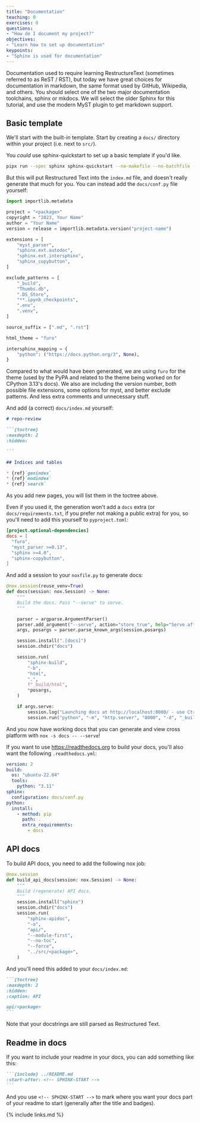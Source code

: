 ```yaml
---
title: "Documentation"
teaching: 0
exercises: 0
questions:
- "How do I document my project?"
objectives:
- "Learn how to set up documentation"
keypoints:
- "Sphinx is used for documentation"
---
```


Documentation used to require learning RestructureText (sometimes referred to as
ReST / RST), but today we have great choices for documentation in markdown, the
same format used by GitHub, Wikipedia, and others.  You should select one of the
two major documentation toolchains, sphinx or mkdocs. We will select the older
Sphinx for this tutorial, and use the modern MyST plugin to get markdown
support.

## Basic template

We'll start with the built-in template. Start by creating a `docs/` directory
within your project (i.e. next to `src/`).

You _could_ use sphinx-quickstart to set up a basic template if you'd like.

```bash
pipx run --spec sphinx sphinx-quickstart --no-makefile --no-batchfile --ext-autodoc --ext-intersphinx --extensions myst_parser --suffix .md docs
```

But this will put Restructured Text into the `index.md` file, and doesn't really generate that much for you. You can instead add the `docs/conf.py` file yourself:

```python
import importlib.metadata

project = "<package>"
copyright = "2023, Your Name"
author = "Your Name"
version = release = importlib.metadata.version("project-name")

extensions = [
    "myst_parser",
    "sphinx.ext.autodoc",
    "sphinx.ext.intersphinx",
    "sphinx_copybutton",
]

exclude_patterns = [
    "_build",
    "Thumbs.db",
    ".DS_Store",
    "**.ipynb_checkpoints",
    ".env",
    ".venv",
]

source_suffix = [".md", ".rst"]

html_theme = "furo"

intersphinx_mapping = {
    "python": ("https://docs.python.org/3", None),
}
```

Compared to what would have been generated, we are using `furo` for the theme
(used by the PyPA and related to the theme being worked on for CPython 3.13's
docs). We also are including the version number, both possible file extensions,
some options for myst, and better exclude patterns. And less extra comments and
unnecessary stuff.

And add (a correct) `docs/index.md` yourself:

````md
# repo-review

```{toctree}
:maxdepth: 2
:hidden:

```

## Indices and tables

* {ref}`genindex`
* {ref}`modindex`
* {ref}`search`
````

As you add new pages, you will list them in the toctree above.

Even if you used it, the generation won't add a `docs` extra (or
`docs/requirements.txt`, if you prefer not making a public extra) for you, so
you'll need to add this yourself to `pyproject.toml`:

```toml
[project.optional-dependencies]
docs = [
  "furo",
  "myst_parser >=0.13",
  "sphinx >=4.0",
  "sphinx-copybutton",
]

```

And add a session to your `noxfile.py` to generate docs:

```python
@nox.session(reuse_venv=True)
def docs(session: nox.Session) -> None:
    """
    Build the docs. Pass "--serve" to serve.
    """

    parser = argparse.ArgumentParser()
    parser.add_argument("--serve", action="store_true", help="Serve after building")
    args, posargs = parser.parse_known_args(session.posargs)

    session.install(".[docs]")
    session.chdir("docs")

    session.run(
        "sphinx-build",
        "-b",
        "html",
        ".",
        f"_build/html",
        *posargs,
    )

    if args.serve:
        session.log("Launching docs at http://localhost:8000/ - use Ctrl-C to quit")
        session.run("python", "-m", "http.server", "8000", "-d", "_build/html")
```

And you now have working docs that you can generate and view cross platform with `nox -s docs -- --serve`!

If you want to use https://readthedocs.org to build your docs, you'll also want the following `.readthedocs.yml`:

```yaml
version: 2
build:
  os: "ubuntu-22.04"
  tools:
    python: "3.11"
sphinx:
  configuration: docs/conf.py
python:
  install:
    - method: pip
      path: .
      extra_requirements:
        - docs
```

## API docs

To build API docs, you need to add the following nox job:

```python
@nox.session
def build_api_docs(session: nox.Session) -> None:
    """
    Build (regenerate) API docs.
    """
    session.install("sphinx")
    session.chdir("docs")
    session.run(
        "sphinx-apidoc",
        "-o",
        "api/",
        "--module-first",
        "--no-toc",
        "--force",
        "../src/<package>",
    )
```

And you'll need this added to your `docs/index.md`:

````md
```{toctree}
:maxdepth: 2
:hidden:
:caption: API

api/<package>
```
````

Note that your docstrings are still parsed as Restructured Text.

## Readme in docs

If you want to include your readme in your docs, you can add something like this:

````md
```{include} ../README.md
:start-after: <!-- SPHINX-START -->
```
````

And you use `<!-- SPHINX-START -->` to mark where you want your docs part of
your readme to start (generally after the title and badges).

{% include links.md %}
